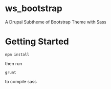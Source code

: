 ws_bootstrap
============

A Drupal Subtheme of Bootstrap Theme with Sass


Getting Started
===============

`npm install`

then run

`grunt`

to compile sass
